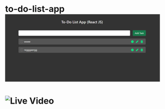 # to-do-list-app ![Demo image](https://github.com/nakkina-sekhar/to-do-list-app/blob/main/Demo%20pic.png)
#   ![Live Video]()
